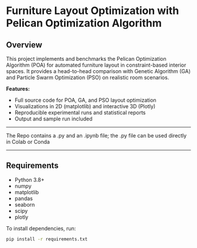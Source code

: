# Furniture Layout Optimization with Pelican Optimization Algorithm

## Overview

This project implements and benchmarks the Pelican Optimization Algorithm (POA) for automated furniture layout in constraint-based interior spaces. It provides a head-to-head comparison with Genetic Algorithm (GA) and Particle Swarm Optimization (PSO) on realistic room scenarios.

**Features:**
- Full source code for POA, GA, and PSO layout optimization
- Visualizations in 2D (matplotlib) and interactive 3D (Plotly)
- Reproducible experimental runs and statistical reports
- Output and sample run included

---
The Repo contains a .py and an .ipynb file; the .py file can be used directly in Colab or Conda

---
## Requirements

- Python 3.8+
- numpy
- matplotlib
- pandas
- seaborn
- scipy
- plotly

To install dependencies, run:

```sh
pip install -r requirements.txt

